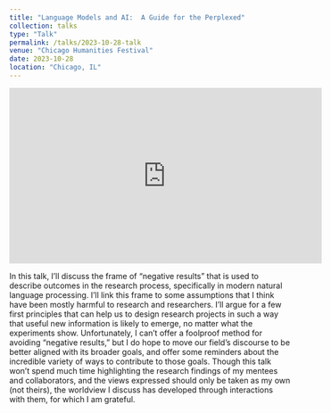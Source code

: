 ```yaml
---
title: "Language Models and AI:  A Guide for the Perplexed"
collection: talks
type: "Talk"
permalink: /talks/2023-10-28-talk
venue: "Chicago Humanities Festival"
date: 2023-10-28
location: "Chicago, IL"
---
```


<iframe width="560" height="315" src="https://www.youtube.com/embed/G4_C5pyiS9A?si=6WImQVStdCOQbhvG" title="YouTube video player" frameborder="0" allow="accelerometer; autoplay; clipboard-write; encrypted-media; gyroscope; picture-in-picture; web-share" allowfullscreen></iframe>

In this talk, I’ll discuss the frame of “negative results” that is used to describe outcomes in the research process, specifically in modern natural language processing.  I’ll link this frame to some assumptions that I think have been mostly harmful to research and researchers.  I’ll argue for a few first principles that can help us to design research projects in such a way that useful new information is likely to emerge, no matter what the experiments show.  Unfortunately, I can’t offer a foolproof method for avoiding “negative results,” but I do hope to move our field’s discourse to be better aligned with its broader goals, and offer some reminders about the incredible variety of ways to contribute to those goals.  Though this talk won’t spend much time highlighting the research findings of my mentees and collaborators, and the views expressed should only be taken as my own (not theirs), the worldview I discuss has developed through interactions with them, for which I am grateful.

